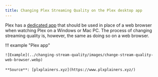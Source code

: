 ```yaml
---
title: Changing Plex Streaming Quality on the Plex desktop app
---
```


Plex has a [dedicated app](https://www.plex.tv/en-au/media-server-downloads/?cat=plex+desktop&plat=windows#plex-app) that should be used in place of a web browser when watching Plex on a Windows or Mac PC. The process of changing streaming quality is, however, the same as doing so on a web browser.

!!! example "Plex app"

    ![Example](../changing-stream-quality/images/change-stream-quality-web-browser.webp)

    **Source**: [plxplainers.xyz](https://www.plxplainers.xyz/)
